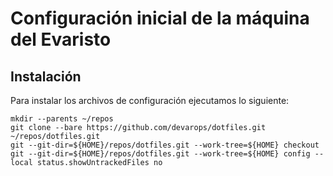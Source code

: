 # Configuración inicial de la máquina del Evaristo

## Instalación

Para instalar los archivos de configuración ejecutamos lo siguiente:

```
mkdir --parents ~/repos
git clone --bare https://github.com/devarops/dotfiles.git ~/repos/dotfiles.git
git --git-dir=${HOME}/repos/dotfiles.git --work-tree=${HOME} checkout
git --git-dir=${HOME}/repos/dotfiles.git --work-tree=${HOME} config --local status.showUntrackedFiles no
```
